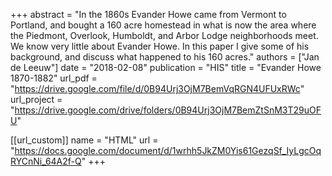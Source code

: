 +++
abstract = "In the 1860s Evander Howe came from Vermont to Portland, and bought a 160 acre homestead in what is now the area where the Piedmont, Overlook, Humboldt, and Arbor Lodge neighborhoods meet. We know very little about Evander Howe. In this paper I give some of his background, and discuss what happened to his 160 acres."
authors = ["Jan de Leeuw"]
date = "2018-02-08"
publication = "HIS"
title = "Evander Howe 1870-1882"
url_pdf = "https://drive.google.com/file/d/0B94Urj3OjM7BemVqRGN4UFUxRWc"
url_project = "https://drive.google.com/drive/folders/0B94Urj3OjM7BemZtSnM3T29uOFU"


[[url_custom]]
name = "HTML"
url = "https://docs.google.com/document/d/1wrhh5JkZM0Yis61GezqSf_IyLgcOqRYCnNi_64A2f-Q"
+++

